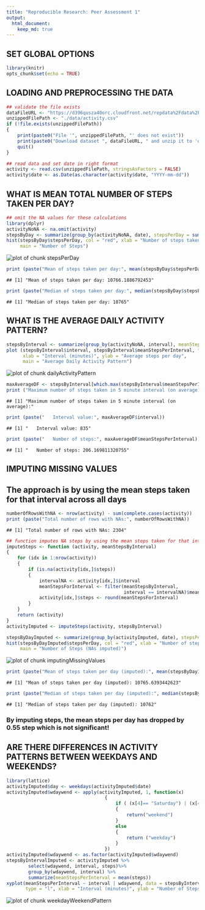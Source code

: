 ```yaml
---
title: "Reproducible Research: Peer Assessment 1"
output: 
  html_document:
    keep_md: true
---
```


## SET GLOBAL OPTIONS

```r
library(knitr)
opts_chunk$set(echo = TRUE)
```

## LOADING AND PREPROCESSING THE DATA

```r
## validate the file exists
dataFileURL <- "https://d396qusza40orc.cloudfront.net/repdata%2Fdata%2Factivity.zip"
unzippedFilePath <- "./data/activity.csv"
if (!file.exists(unzippedFilePath))
{
	print(paste0("File '", unzippedFilePath, "' does not exist"))
	print(paste0("Download dataset ", dataFileURL, " and unzip it to 'data' directory"))
	quit()
}

## read data and set date in right format
activity <- read.csv(unzippedFilePath, stringsAsFactors = FALSE)
activity$date <- as.Date(as.character(activity$date, "YYYY-mm-dd"))
```


## WHAT IS MEAN TOTAL NUMBER OF STEPS TAKEN PER DAY?

```r
## omit the NA values for these calculations
library(dplyr)
activityNoNA <- na.omit(activity)
stepsByDay <- summarize(group_by(activityNoNA, date), stepsPerDay = sum(steps))
hist(stepsByDay$stepsPerDay, col = "red", xlab = "Number of steps taken per day",
	 main = "Number of Steps")
```

![plot of chunk stepsPerDay](figure/stepsPerDay-1.png)

```r
print (paste("Mean of steps taken per day:", mean(stepsByDay$stepsPerDay)))
```

```
## [1] "Mean of steps taken per day: 10766.1886792453"
```

```r
print (paste("Median of steps taken per day:", median(stepsByDay$stepsPerDay)))
```

```
## [1] "Median of steps taken per day: 10765"
```

## WHAT IS THE AVERAGE DAILY ACTIVITY PATTERN?

```r
stepsByInterval <- summarize(group_by(activityNoNA, interval), meanStepsPerInterval = mean(steps))
plot (stepsByInterval$interval, stepsByInterval$meanStepsPerInterval, type = "l",
	  xlab = "Interval (minutes)", ylab = "Average steps per day",
	  main = "Average Daily Activity Pattern")
```

![plot of chunk dailyActivityPattern](figure/dailyActivityPattern-1.png)

```r
maxAverageDF <- stepsByInterval[which.max(stepsByInterval$meanStepsPerInterval),]
print ("Maximum number of steps taken in 5 minute interval (on average):")
```

```
## [1] "Maximum number of steps taken in 5 minute interval (on average):"
```

```r
print (paste("   Interval value:", maxAverageDF$interval))	
```

```
## [1] "   Interval value: 835"
```

```r
print (paste("   Number of steps:", maxAverageDF$meanStepsPerInterval))		  
```

```
## [1] "   Number of steps: 206.169811320755"
```

## IMPUTING MISSING VALUES
## The approach is by using the mean steps taken for that interval across all days

```r
numberOfRowsWithNA <- nrow(activity) - sum(complete.cases(activity))
print (paste("Total number of rows with NAs:", numberOfRowsWithNA))
```

```
## [1] "Total number of rows with NAs: 2304"
```

```r
## function imputes NA steps by using the mean steps taken for that interval
imputeSteps <- function (activity, meanStepsByInterval)
{
	for (idx in 1:nrow(activity))
	{
		if (is.na(activity[idx,]$steps))
		{
			intervalNA <- activity[idx,]$interval
			meanStepsForInterval <- filter(meanStepsByInterval,
										   interval == intervalNA)$meanStepsPerInterval
			activity[idx,]$steps <- round(meanStepsForInterval)
		}
	}
	return (activity)
}
activityImputed <- imputeSteps(activity, stepsByInterval)

stepsByDayImputed <- summarize(group_by(activityImputed, date), stepsPerDay = sum(steps))
hist(stepsByDayImputed$stepsPerDay, col = "red", xlab = "Number of steps taken per day",
	 main = "Number of Steps (NAs imputed)")
```

![plot of chunk imputingMissingValues](figure/imputingMissingValues-1.png)

```r
print (paste("Mean of steps taken per day (imputed):", mean(stepsByDayImputed$stepsPerDay)))
```

```
## [1] "Mean of steps taken per day (imputed): 10765.6393442623"
```

```r
print (paste("Median of steps taken per day (imputed):", median(stepsByDayImputed$stepsPerDay)))
```

```
## [1] "Median of steps taken per day (imputed): 10762"
```

### By imputing steps, the mean steps per day has dropped by 0.55 step which is not significant!

## ARE THERE DIFFERENCES IN ACTIVITY PATTERNS BETWEEN WEEKDAYS AND WEEKENDS?

```r
library(lattice)
activityImputed$day <- weekdays(activityImputed$date)
activityImputed$wdaywend <- apply(activityImputed, 1, function(x)
									{
										if ( (x[4]== "Saturday") | (x[4]== "Sunday") )
										{
											return("weekend")
										}
										else
										{
											return ("weekday")
										}
									})
activityImputed$wdaywend <- as.factor(activityImputed$wdaywend)
stepsByIntervalImputed <- activityImputed %>%
		select(wdaywend, interval, steps)%>%
		group_by(wdaywend, interval) %>%
		summarize(meanStepsPerInterval = mean(steps))
xyplot(meanStepsPerInterval ~ interval | wdaywend, data = stepsByIntervalImputed, layout = c(1,2),
	   type = "l", xlab = "Interval (minutes)", ylab = "Number of Steps")
```

![plot of chunk weekdayWeekendPattern](figure/weekdayWeekendPattern-1.png)
